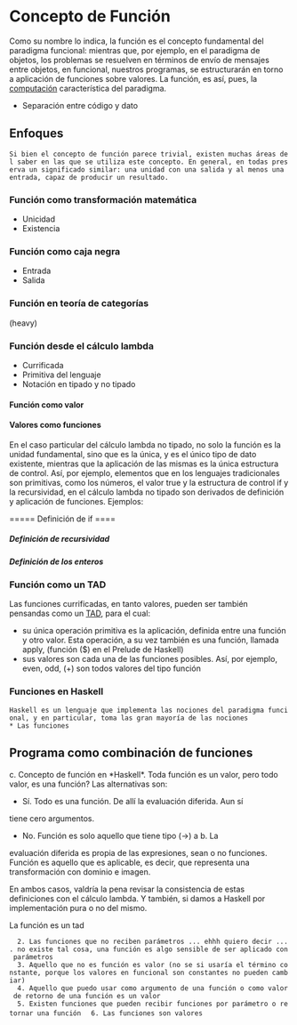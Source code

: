 Concepto de Función
===================

Como su nombre lo indica, la función es el concepto fundamental del paradigma funcional: mientras que, por ejemplo, en el paradigma de objetos, los problemas se resuelven en términos de envío de mensajes entre objetos, en funcional, nuestros programas, se estructurarán en torno a aplicación de funciones sobre valores. La función, es así, pues, la [computación](computacion.html) característica del paradigma.

-   Separación entre código y dato

Enfoques
--------

`Si bien el concepto de función parece trivial, existen muchas áreas del saber en las que se utiliza este concepto. En general, en todas preserva un significado similar: una unidad con una salida y al menos una entrada, capaz de producir un resultado.`

### Función como transformación matemática

-   Unicidad
-   Existencia

### Función como caja negra

-   Entrada
-   Salida

### Función en teoría de categorías

(heavy)

### Función desde el cálculo lambda

-   Currificada
-   Primitiva del lenguaje
-   Notación en tipado y no tipado

#### Función como valor

#### Valores como funciones

En el caso particular del cálculo lambda no tipado, no solo la función es la unidad fundamental, sino que es la única, y es el único tipo de dato existente, mientras que la aplicación de las mismas es la única estructura de control. Así, por ejemplo, elementos que en los lenguajes tradicionales son primitivas, como los números, el valor true y la estructura de control if y la recursividad, en el cálculo lambda no tipado son derivados de definición y aplicación de funciones. Ejemplos:

===== Definición de if ====

##### Definición de recursividad

##### Definición de los enteros

### Función como un TAD

Las funciones currificadas, en tanto valores, pueden ser también pensandas como un [TAD](tipo-abstracto-de-dato.html), para el cual:

-   su única operación primitiva es la aplicación, definida entre una función y otro valor. Esta operación, a su vez también es una función, llamada apply, (función ($) en el Prelude de Haskell)
-   sus valores son cada una de las funciones posibles. Así, por ejemplo, even, odd, (+) son todos valores del tipo función

### Funciones en Haskell

`Haskell es un lenguaje que implementa las nociones del paradigma funcional, y en particular, toma las gran mayoría de las nociones `
`* Las funciones`

Programa como combinación de funciones
--------------------------------------

c. Concepto de función en \*Haskell\*. Toda función es un valor, pero todo valor, es una función? Las alternativas son:

-   Sí. Todo es una función. De allí la evaluación diferida. Aun sí

tiene cero argumentos.

-   No. Función es solo aquello que tiene tipo (-&gt;) a b. La

evaluación diferida es propia de las expresiones, sean o no funciones. Función es aquello que es aplicable, es decir, que representa una transformación con dominio e imagen.

En ambos casos, valdría la pena revisar la consistencia de estas definiciones con el cálculo lambda. Y también, si damos a Haskell por implementación pura o no del mismo.

La función es un tad

`  2. Las funciones que no reciben parámetros ... ehhh quiero decir .... no existe tal cosa, una función es algo sensible de ser aplicado con parámetros`
`  3. Aquello que no es función es valor (no se si usaría el término constante, porque los valores en funcional son constantes no pueden cambiar)`
`  4. Aquello que puedo usar como argumento de una función o como valor de retorno de una función es un valor`
`  5. Existen funciones que pueden recibir funciones por parámetro o retornar una función`
`  6. Las funciones son valores`
